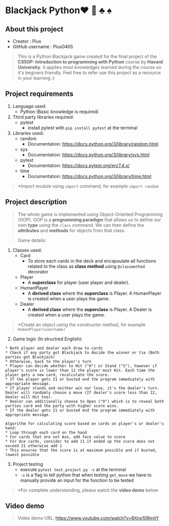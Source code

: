 # Blackjack Python❤️ 💎 ♣️  ♠️
## About this project
- Creator : Pius
- GitHub username : Pius0405
> This is a Python Blackjack game created for the final project of the **CS50P: Introduction to programming with Python** course by **Havard University**. It applies most knowledges learned during the course so it's beginers friendly. Feel free to refer use this project as a resource in your learning :)
## Project requirements
1. Language used:
   - Python (Basic knowledge is required)
2. Third party libraries required:
   - pytest
     - install pytest with `pip install pytest` at the terminal
3. Libraries used:
   - random
     - Documentation: https://docs.python.org/3/library/random.html
   - sys
     - Documentation: https://docs.python.org/3/library/sys.html
   - pytest
     - Documentation: https://docs.pytest.org/en/7.4.x/
   - time
     - Documentation: https://docs.python.org/3/library/time.html
> *Import module using `import` command, for example `import random`

## Project description

>The whole game is implemented using Object-Oriented Programming (OOP). OOP is a **programming paradigm** that allows us to define our own **type** using the `class` command. We can then define the **attributes** and **methods** for objects from that class.

>Game details:
1. Classes used:
   - Card
     - To store each cards in the deck and encapsulate all functions related to the class as **class method** using `@classmethod` decorator
   - Player
     - A **superclass** for player (user player and dealer).
   - HumanPlayer
     - A **derived class** where the **superclass** is Player. A HumanPlayer is created when a user plays the game.
   - Dealer
     - A **derived class** where the **superclass** is Player. A Dealer is created when a user plays the game.

> *Create an object using the constructor method, for example `HumanPlayer(username)`

2. Game logic (In structred English):
```
* Both player and dealer each draw to cards
* Check if any party got Blackjack to decide the winner or tie (Both parties got Blackjack)
* Otherwise, back to the player's turn
* Player can decide whether to Hit ("H") or Stand ("S"), however if player's score is lower than 12 the player must Hit. Each time the player gets a new card, recalculate the score.
* If the player gets 21 or busted end the program immediately with appropriate message.
* If player stands and neither win nor lose, it's the dealer's turn. Dealer will randomly choose a move (If dealer's score less than 12, dealer will Hit too).
* Dealer can additionally choose to Open ("O") which is to reveal both parties card and the party with higher score wins.
* If the dealer gets 21 or busted end the program immediately with appropriate message.
```
```
Algorithm for calculating score based on cards on player's or dealer's hand:
* Loop through each card on the hand
* For cards that are not Ace, add face value to score
* For Ace cards, consider to add 11 if ended up the score does not exceed 21 otherwise add 1
* This ensures that the score is at maximum possible and if busted, lowest possible
```

3. Project testing
   -  execute `pytest test_project.py -s` at the terminal
   - `-s` is a flag to tell python that when testing `get_move` we have to manually provide an input for the function to be tested
>*For complete understanding, please watch the **video demo** below

## Video demo
> Video demo URL: https://www.youtube.com/watch?v=8Xno10RmjIY
